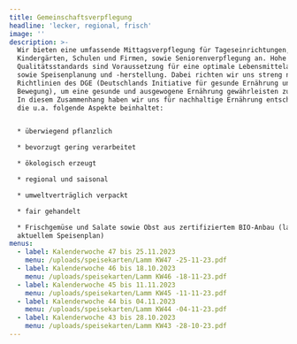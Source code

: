 ```yaml
---
title: Gemeinschaftsverpflegung
headline: 'lecker, regional, frisch'
image: ''
description: >-
  Wir bieten eine umfassende Mittagsverpflegung für Tageseinrichtungen,
  Kindergärten, Schulen und Firmen, sowie Seniorenverpflegung an. Hohe
  Qualitätsstandards sind Voraussetzung für eine optimale Lebensmittelauswahl
  sowie Speisenplanung und -herstellung. Dabei richten wir uns streng nach den
  Richtlinien des DGE (Deutschlands Initiative für gesunde Ernährung und mehr
  Bewegung), um eine gesunde und ausgewogene Ernährung gewährleisten zu können.
  In diesem Zusammenhang haben wir uns für nachhaltige Ernährung entschieden,
  die u.a. folgende Aspekte beinhaltet:


  * überwiegend pflanzlich

  * bevorzugt gering verarbeitet

  * ökologisch erzeugt

  * regional und saisonal

  * umweltverträglich verpackt

  * fair gehandelt

  * Frischgemüse und Salate sowie Obst aus zertifiziertem BIO-Anbau (laut
  aktuellem Speisenplan)
menus:
  - label: Kalenderwoche 47 bis 25.11.2023
    menu: /uploads/speisekarten/Lamm KW47 -25-11-23.pdf
  - label: Kalenderwoche 46 bis 18.10.2023
    menu: /uploads/speisekarten/Lamm KW46 -18-11-23.pdf
  - label: Kalenderwoche 45 bis 11.11.2023
    menu: /uploads/speisekarten/Lamm KW45 -11-11-23.pdf
  - label: Kalenderwoche 44 bis 04.11.2023
    menu: /uploads/speisekarten/Lamm KW44 -04-11-23.pdf
  - label: Kalenderwoche 43 bis 28.10.2023
    menu: /uploads/speisekarten/Lamm KW43 -28-10-23.pdf
---
```


